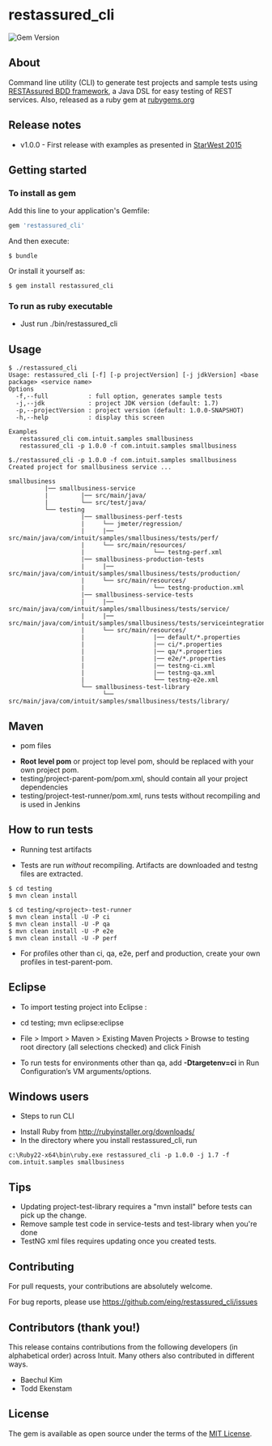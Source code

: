 # restassured_cli
![Gem Version](https://badge.fury.io/rb/restassured_cli.png)

## About

Command line utility (CLI) to generate test projects and sample tests using [RESTAssured BDD framework](https://github.com/jayway/rest-assured), a Java DSL for easy testing of REST services. Also, released as a ruby gem at [rubygems.org](https://rubygems.org/gems/restassured_cli)

## Release notes

* v1.0.0 - First release with examples as presented in [StarWest 2015](http://starwest.techwell.com/sessions/starwest-2015/automate-rest-services-testing-restassured)

## Getting started

### To install as gem
Add this line to your application's Gemfile:

```ruby
gem 'restassured_cli'
```

And then execute:

    $ bundle

Or install it yourself as:

    $ gem install restassured_cli

### To run as ruby executable
* Just run ./bin/restassured_cli

## Usage

```
$ ./restassured_cli
Usage: restassured_cli [-f] [-p projectVersion] [-j jdkVersion] <base package> <service name>
Options
  -f,--full           : full option, generates sample tests
  -j,--jdk            : project JDK version (default: 1.7)
  -p,--projectVersion : project version (default: 1.0.0-SNAPSHOT)
  -h,--help           : display this screen

Examples
   restassured_cli com.intuit.samples smallbusiness
   restassured_cli -p 1.0.0 -f com.intuit.samples smallbusiness

$./restassured_cli -p 1.0.0 -f com.intuit.samples smallbusiness
Created project for smallbusiness service ...

smallbusiness
          |── smallbusiness-service
          |         |── src/main/java/
          |         └── src/test/java/
          └── testing
                    |── smallbusiness-perf-tests
                    |     └── jmeter/regression/
                    |     |── src/main/java/com/intuit/samples/smallbusiness/tests/perf/
                    |     └── src/main/resources/
                    |                   └── testng-perf.xml
                    |── smallbusiness-production-tests
                    |     |── src/main/java/com/intuit/samples/smallbusiness/tests/production/
                    |     └── src/main/resources/
                    |                   └── testng-production.xml
                    |── smallbusiness-service-tests
                    |     |── src/main/java/com/intuit/samples/smallbusiness/tests/service/
                    |     |── src/main/java/com/intuit/samples/smallbusiness/tests/serviceintegration/
                    |     └── src/main/resources/
                    |                   |── default/*.properties
                    |                   |── ci/*.properties
                    |                   |── qa/*.properties
                    |                   |── e2e/*.properties
                    |                   |── testng-ci.xml
                    |                   |── testng-qa.xml
                    |                   └── testng-e2e.xml
                    └── smallbusiness-test-library
                          └── src/main/java/com/intuit/samples/smallbusiness/tests/library/
```

## Maven

* pom files
 - **Root level pom** or project top level pom, should be replaced with your own project pom.
 - testing/project-parent-pom/pom.xml, should contain all your project dependencies
 - testing/project-test-runner/pom.xml, runs tests without recompiling and is used in Jenkins

## How to run tests

* Running test artifacts
 - Tests are run *without* recompiling. Artifacts are downloaded and testng files are extracted.

```
$ cd testing
$ mvn clean install

$ cd testing/<project>-test-runner
$ mvn clean install -U -P ci
$ mvn clean install -U -P qa
$ mvn clean install -U -P e2e
$ mvn clean install -U -P perf
```
 - For profiles other than ci, qa, e2e, perf and production, create your own profiles in test-parent-pom.

## Eclipse

* To import testing project into Eclipse :

 - cd testing; mvn eclipse:eclipse

 - File > Import > Maven > Existing Maven Projects > Browse to testing root directory (all selections checked) and click Finish

* To run tests for environments other than qa, add **-Dtargetenv=ci** in Run Configuration’s VM arguments/options.

## Windows users

* Steps to run CLI
 -  Install Ruby from http://rubyinstaller.org/downloads/
 -  In the directory where you install restassured_cli, run
```
c:\Ruby22-x64\bin\ruby.exe restassured_cli -p 1.0.0 -j 1.7 -f com.intuit.samples smallbusiness
```

## Tips

* Updating project-test-library requires a "mvn install" before tests can pick up the change.
* Remove sample test code in service-tests and test-library when you're done
* TestNG xml files requires updating once you created tests.

## Contributing

For pull requests, your contributions are absolutely welcome.

For bug reports, please use https://github.com/eing/restassured_cli/issues

## Contributors (thank you!)

This release contains contributions from the following developers (in alphabetical order) across Intuit. Many others also contributed in different ways.
* Baechul Kim
* Todd Ekenstam

## License

The gem is available as open source under the terms of the [MIT License](http://opensource.org/licenses/MIT).
